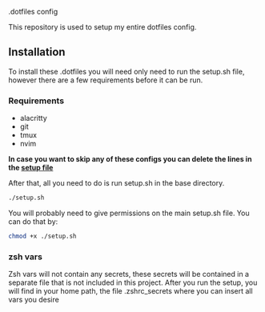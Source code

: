  .dotfiles config

This repository is used to setup my entire dotfiles config.

## Installation

To install these .dotfiles you will need only need to run the setup.sh file, however there are a few requirements before it can be run.

### Requirements

- alacritty
- git
- tmux
- nvim

**In case you want to skip any of these configs you can delete the lines in the [setup file](.dotfiles/setup.sh)**

After that, all you need to do is run setup.sh in the base directory.
```bash
./setup.sh
```
You will probably need to give permissions on the main setup.sh file. You can do that by:
```bash
chmod +x ./setup.sh
```

### zsh vars

Zsh vars will not contain any secrets, these secrets will be contained in a separate file that is not included in this project. After you run the setup, you will find in your home path, the file .zshrc_secrets where you can insert all vars you desire
